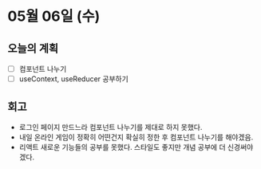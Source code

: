 # 05월 06일 \(수\)

## 오늘의 계획

* [ ] 컴포넌트 나누기
* [ ] useContext, useReducer 공부하기

## 회고

* 로그인 페이지 만드느라 컴포넌트 나누기를 제대로 하지 못했다.
* 내일 온라인 게임이 정확히 어떤건지 확실히 정한 후 컴포넌트 나누기를 해야겠음.
* 리액트 새로운 기능들의 공부를 못했다. 스타일도 좋지만 개념 공부에 더 신경써야겠다.

